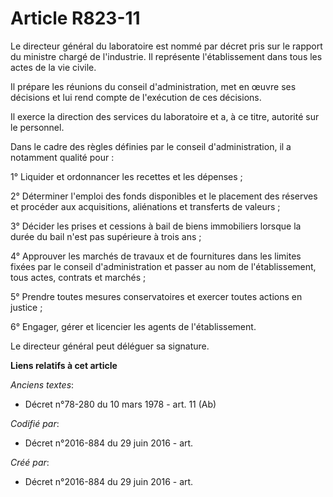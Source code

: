 # Article R823-11

Le directeur général du laboratoire est nommé par décret pris sur le rapport du ministre chargé de l'industrie. Il représente
l'établissement dans tous les actes de la vie civile.

Il prépare les réunions du conseil d'administration, met en œuvre ses décisions et lui rend compte de l'exécution de ces
décisions.

Il exerce la direction des services du laboratoire et a, à ce titre, autorité sur le personnel.

Dans le cadre des règles définies par le conseil d'administration, il a notamment qualité pour :

1° Liquider et ordonnancer les recettes et les dépenses ;

2° Déterminer l'emploi des fonds disponibles et le placement des réserves et procéder aux acquisitions, aliénations et
transferts de valeurs ;

3° Décider les prises et cessions à bail de biens immobiliers lorsque la durée du bail n'est pas supérieure à trois ans ;

4° Approuver les marchés de travaux et de fournitures dans les limites fixées par le conseil d'administration et passer au
nom de l'établissement, tous actes, contrats et marchés ;

5° Prendre toutes mesures conservatoires et exercer toutes actions en justice ;

6° Engager, gérer et licencier les agents de l'établissement.

Le directeur général peut déléguer sa signature.

**Liens relatifs à cet article**

_Anciens textes_:

  - Décret n°78-280 du 10 mars 1978 - art. 11 (Ab)

_Codifié par_:

  - Décret n°2016-884 du 29 juin 2016 - art.

_Créé par_:

  - Décret n°2016-884 du 29 juin 2016 - art.
